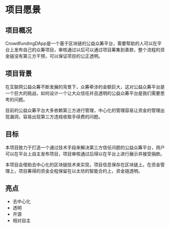 # 项目愿景

## 项目概况

CrowdfundingDApp是一个基于区块链的公益众筹平台，需要帮助的人可以在平台上发布自己的众筹项目，审核通过以后可以通过项目筹集到善款，整个流程的资金链没有第三方干预，可以保证项目的公正透明。

## 项目背景

在互联网公益众筹不断发展的背景下，众筹牵涉的金额巨大，这对公益众筹平台是一个巨大的挑战，如何设计一个让大众信任并且透明的公益众筹平台是我们需要思考的问题。

目前的公益众筹平台大多依赖第三方进行管理，中心化的管理容易让资金的管理出现漏洞，容易出现第三方违规收取手续费的问题。

## 目标

本项目致力于打造一个通过技术手段来解决第三方信任问题的公益众筹平台，用户可以在平台上自主发布项目，项目审核通过后得以在平台上进行展示并接受捐款。

本项目会借助去中心化的区块链技术来实现，项目信息保存在区块链上。在资金管理上，项目筹得的资金全程保留在以太坊的智能合约上，资金链透明。

## 亮点

- 去中心化
- 透明
- 开源
- 相对自主